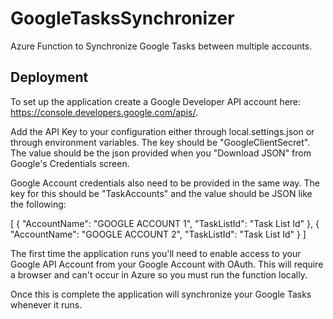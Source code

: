 # GoogleTasksSynchronizer
Azure Function to Synchronize Google Tasks between multiple accounts.

## Deployment

To set up the application create a Google Developer API account here: https://console.developers.google.com/apis/.

Add the API Key to your configuration either through local.settings.json or through environment variables.  The key should be "GoogleClientSecret".  The value should be the json provided when you "Download JSON" from Google's Credentials screen.

Google Account credentials also need to be provided in the same way.  The key for this should be "TaskAccounts" and the value should be JSON like the following:

[
  {
    "AccountName": "GOOGLE ACCOUNT 1",
    "TaskListId": "Task List Id"
  },
  {
    "AccountName": "GOOGLE ACCOUNT 2",
    "TaskListId": "Task List Id"
  }
]

The first time the application runs you'll need to enable access to your Google API Account from your Google Account with OAuth.  This will require a browser and can't occur in Azure so you must run the function locally.

Once this is complete the application will synchronize your Google Tasks whenever it runs.
